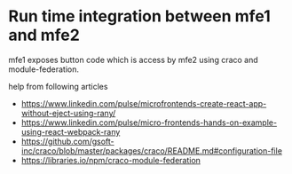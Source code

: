 # Run time integration between mfe1 and mfe2

mfe1 exposes button code which is access by mfe2 using craco and module-federation.

help from following articles

- https://www.linkedin.com/pulse/microfrontends-create-react-app-without-eject-using-rany/
- https://www.linkedin.com/pulse/micro-frontends-hands-on-example-using-react-webpack-rany
- https://github.com/gsoft-inc/craco/blob/master/packages/craco/README.md#configuration-file
- https://libraries.io/npm/craco-module-federation
